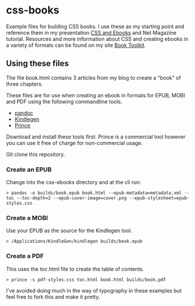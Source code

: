 css-books
=========

Example files for building CSS books. I use these as my starting point and reference them in my presentation [CSS and Ebooks](http://rachelandrew.co.uk/presentations/css-books) and Net Magazine tutorial. Resources and more information about CSS and creating ebooks in a variety of formats can be found on my site [Book Toolkit](http://booktoolkit.com).

## Using these files

The file book.html contains 3 articles from my blog to create a "book" of three chapters.

These files are for use when creating an ebook in formats for EPUB, MOBI and PDF using the following commandline tools. 

* [pandoc](http://johnmacfarlane.net/pandoc/)
* [Kindlegen](http://www.amazon.com/gp/feature.html?docId=1000765211)
* [Prince](http://www.princexml.com/)

Download and install these tools first. Prince is a commercial tool however you can use it free of charge for non-commercial usage.

Git clone this repository.

### Create an EPUB

Change into the css-ebooks directory and at the cli run:

    > pandoc -o builds/book.epub book.html --epub-metadata=metadata.xml --toc --toc-depth=2 --epub-cover-image=cover.png --epub-stylesheet=epub-styles.css

### Create a MOBI

Use your EPUB as the source for the Kindlegen tool.

    > /Applications/KindleGen/kindlegen builds/book.epub

### Create a PDF

This uses the toc.html file to create the table of contents.

    > prince -s pdf-styles.css toc.html book.html builds/book.pdf

I've avoided doing much in the way of typography in these examples but feel free to fork this and make it pretty.